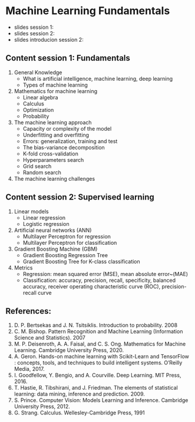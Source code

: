 # Machine Learning Fundamentals

- slides session 1:
- slides session 2:
- slides introducion session 2: 

## Content session 1: Fundamentals

1.  General Knowledge
    - What is artificial intelligence, machine learning, deep learning
    - Types of machine learning 
2. Mathematics for machine learning
   - Linear algebra
   - Calculus
   - Optimization
   - Probability   
3. The machine learning approach
   - Capacity or complexity of the model
   - Underfitting and overfitting
   - Errors: generalization, training and test
   - The bias-variance decomposition
   - K-fold cross-validation
   - Hyperparameters search
   - Grid search
   - Random search
 4. The machine learning challenges

## Content session 2: Supervised learning

1. Linear models
   - Linear regression
   - Logistic regression 
2. Artificial neural networks (ANN)
   - Multilayer Perceptron for regression
   - Multilayer Perceptron for classification
3. Gradient Boosting Machine (GBM)
   - Gradient Boosting Regression Tree
   - Gradient Boosting Tree for K-class classification
4. Metrics
   - Regression: mean squared error (MSE), mean absolute error~(MAE)
   - Classification: accuracy, precision, recall, specificity, balanced accuracy, receiver operating characteristic curve (ROC), precision-recall curve

## References:
1.  D. P. Bertsekas and J. N. Tsitsiklis. Introduction to probability. 2008
2.  C. M. Bishop. Pattern Recognition and Machine Learning (Information Science and Statistics). 2007
3.  M. P. Deisenroth, A. A. Faisal, and C. S. Ong. Mathematics for Machine Learning. Cambridge University Press, 2020.
4.  A. Geron. Hands-on machine learning with Scikit-Learn and TensorFlow : concepts, tools, and techniques to build intelligent systems. O’Reilly Media, 2017.
5.  I. Goodfellow, Y. Bengio, and A. Courville. Deep Learning. MIT Press, 2016.
6.  T. Hastie, R. Tibshirani, and J. Friedman. The elements of statistical learning: data mining, inference and prediction. 2009.
7.  S. Prince. Computer Vision: Models Learning and Inference. Cambridge University Press, 2012.
8.  G. Strang. Calculus. Wellesley-Cambridge Press, 1991